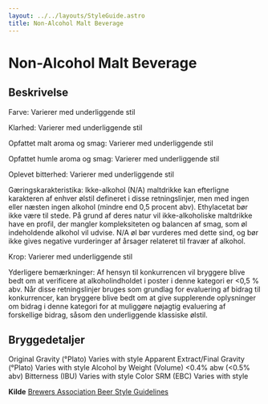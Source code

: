 ```yaml
---
layout: ../../layouts/StyleGuide.astro
title: Non-Alcohol Malt Beverage
---
```

# Non-Alcohol Malt Beverage

## Beskrivelse
Farve: Varierer med underliggende stil

Klarhed: Varierer med underliggende stil

Opfattet malt aroma og smag: Varierer med underliggende stil

Opfattet humle aroma og smag: Varierer med underliggende stil

Oplevet bitterhed: Varierer med underliggende stil

Gæringskarakteristika: Ikke-alkohol (N/A) maltdrikke kan efterligne karakteren af ​​enhver ølstil defineret i disse retningslinjer, men med ingen eller næsten ingen alkohol (mindre end 0,5 procent abv). Ethylacetat bør ikke være til stede. På grund af deres natur vil ikke-alkoholiske maltdrikke have en profil, der mangler kompleksiteten og balancen af ​​smag, som øl indeholdende alkohol vil udvise. N/A øl bør vurderes med dette sind, og bør ikke gives negative vurderinger af årsager relateret til fravær af alkohol.

Krop: Varierer med underliggende stil

Yderligere bemærkninger: Af hensyn til konkurrencen vil bryggere blive bedt om at verificere at alkoholindholdet i poster i denne kategori er &lt;0,5 % abv.						Når disse retningslinjer bruges som grundlag for evaluering af bidrag til konkurrencer, kan bryggere blive bedt om at give supplerende oplysninger om bidrag i denne kategori for at muliggøre nøjagtig evaluering af forskellige bidrag, såsom den underliggende klassiske ølstil.




## Bryggedetaljer
Original Gravity (°Plato) Varies with style 
Apparent Extract/Final Gravity (°Plato) Varies with style 
Alcohol by Weight (Volume) &lt;0.4% abw (&lt;0.5% abv) 
Bitterness (IBU) Varies with style
Color SRM (EBC) Varies with style					



**Kilde**
[Brewers Association Beer Style Guidelines](https://www.brewersassociation.org/)

